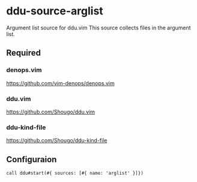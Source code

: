 # ddu-source-arglist

Argument list source for ddu.vim
This source collects files in the argument list.

## Required

### denops.vim

https://github.com/vim-denops/denops.vim

### ddu.vim

https://github.com/Shougo/ddu.vim

### ddu-kind-file

https://github.com/Shougo/ddu-kind-file

## Configuraion

```vim
call ddu#start(#{ sources: [#{ name: 'arglist' }]})
```
